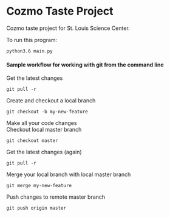 # Cozmo Taste Project

Cozmo taste project for St. Louis Science Center.

To run this program:

```
python3.6 main.py
```

#### Sample workflow for working with git from the command line
Get the latest changes
```
git pull -r
```
Create and checkout a local branch
```
git checkout -b my-new-feature
```
Make all your code changes  
Checkout local master branch
```
git checkout master
```
Get the latest changes (again)
```
git pull -r
```
Merge your local branch with local master branch
```
git merge my-new-feature
```
Push changes to remote master branch
```
git push origin master
```
